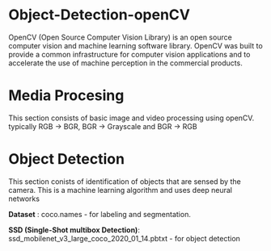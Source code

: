 # Object-Detection-openCV
OpenCV (Open Source Computer Vision Library) is an open source computer vision and machine learning software library. OpenCV was built to provide a common infrastructure for computer vision applications and to accelerate the use of machine perception in the commercial products.

# **Media Procesing**
This section consists of basic image and video processing using openCV. 
typically RGB -> BGR, BGR -> Grayscale and BGR -> RGB 

# **Object Detection**
 This section conists of identification of objects that are sensed by the camera. 
 This is a machine learning algorithm and uses deep neural networks
 
 **Dataset** : coco.names - for labeling and segmentation.
 
 **SSD (Single-Shot multibox Detection)**: ssd_mobilenet_v3_large_coco_2020_01_14.pbtxt -  for object detection
 
